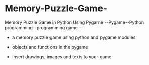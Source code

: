 # Memory-Puzzle-Game-
Memory Puzzle Game in Python Using Pygame
--Pygame--Python programming--programming game--

- a memory puzzle game using python and pygame modules


- objects and functions in the pygame


- insert drawings, images and texts to your game
